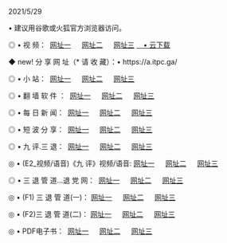 <p>2021/5/29
<p>• 建议用谷歌或火狐官方浏览器访问。
<p>◎ • 视 频： 
<a href="http://pwl.hdfmradio.com/" target="_blank">网址一</a> 　 
<a href="http://puj.hdfmradio.com/" target="_blank">网址二</a> 　 
<a href="http://psf.hdfmradio.com/b.html" target="_blank">网址三</a>
<a href="https://yadi.sk/d/d0sUeAOpal3njw" target="_blank">　• 云下载 </a></p>
<p>◆ new! 分 享 网 址（* 请 收 藏）：• https://a.itpc.ga/</p>

<p>◎ • 小 站：  
<a href="http://pwl.hdfmradio.com/f.html" target="_blank">网址一</a> 　 
<a href="http://puj.hdfmradio.com/h.html" target="_blank">网址二</a> 　 
<a href="http://psf.hdfmradio.com/k/" target="_blank">网址三</a></p>
<p>◎ • 翻 墙 软 件 ：  
<a href="http://pwl.hdfmradio.com/ff/" target="_blank">网址一</a> 　 
<a href="http://puj.hdfmradio.com/s/read/a1_nd.html" target="_blank">网址二</a> 　 
<a href="http://psf.hdfmradio.com/ff/index.html" target="_blank">网址三</a></p>
<p>◎ • 每 日 新 闻：  
<a href="http://pwl.hdfmradio.com/day/" target="_blank">网址一</a> 　 
<a href="http://puj.hdfmradio.com/day/" target="_blank">网址二</a> 　 
<a href="http://psf.hdfmradio.com/day/index.html" target="_blank">网址三</a></p>
<p>◎ • 短 波 分 享：  
<a href="http://pwl.hdfmradio.com/h/" target="_blank">网址一</a> 　 
<a href="http://puj.hdfmradio.com/h/" target="_blank">网址二</a> 　 
<a href="http://puj.hdfmradio.com/h/index.html" target="_blank">网址三</a></p>
<p>◎ • 九 评.三 退：  
<a href="http://pwl.hdfmradio.com/t/" target="_blank">网址一</a> 　 
<a href="http://puj.hdfmradio.com/v2/index.html" target="_blank">网址二</a> 　 
<a href="http://psf.hdfmradio.com/tt/index.html" target="_blank">网址三</a> 　</p>
<p>◎ • (E2_视频/语音)《九 评》视频/语音: 
<a href="http://puj.hdfmradio.com/7738.html" target="_blank">网址一</a> 　 
<a href="http://pwl.hdfmradio.com/7614.html" target="_blank">网址二</a> 　 
<a href="http://psf.hdfmradio.com/7633.html" target="_blank">网址三</a></p>
<p>◎ • 三 退 管 道...退 党 网：  
<a href="http://pwl.hdfmradio.com/go/td1.html" target="_blank">网址一</a> 　 
<a href="http://puj.hdfmradio.com/go/td2.html" target="_blank">网址二</a> 　 
<a href="http://psf.hdfmradio.com/go/td3.html" target="_blank">网址三</a></p>
<p>◎ • (F1) 三 退 管 道(一)： 
<a href="http://pwl.hdfmradio.com/dd/" target="_blank">网址一</a> 　 
<a href="http://puj.hdfmradio.com/s/read/a1_tdx.html" target="_blank">网址二</a> 　 
<a href="http://psf.hdfmradio.com/dd/" target="_blank">网址三</a></p>
<p>◎ • (F2)三 退 管 道(二)： 
<a href="http://puj.hdfmradio.com/d/" target="_blank">网址一</a> 　 
<a href="http://pwl.hdfmradio.com/d/index.html" target="_blank">网址二</a> 　 
<a href="http://psf.hdfmradio.com/d/" target="_blank">网址三</a></p>
<p>◎ • PDF电子书：  
<a href="http://pwl.hdfmradio.com/p/" target="_blank">网址一</a> 　 
<a href="http://puj.hdfmradio.com/p/index.html" target="_blank">网址二</a> 　 
<a href="http://psf.hdfmradio.com/p/" target="_blank">网址三</a></p>
